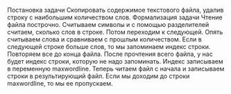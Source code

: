 Постановка задачи
Скопировать содержимое текстового файла, удалив строку с наибольшим
количеством слов.
Формализация задачи
Чтение файла построчно. Считываем символы и с помощью разделителей считаем,
сколько слов в строке. Потом переходим к следующей. Опять считываем слова и сравниваем
с прошлым количеством. Если в следующей строке больше слов, то мы запоминаем индекс
строки. Повторяем все до конца файла.
После прочтения всего файла, у нас будет индекс строки, которую не надо
запоминать. Индекс записываем в переменную maxwordline.
Теперь читаем файл с начала и записываем строки в результирующий файл. Если мы
доходим до строки maxwordline, то мы ее пропускаем.
